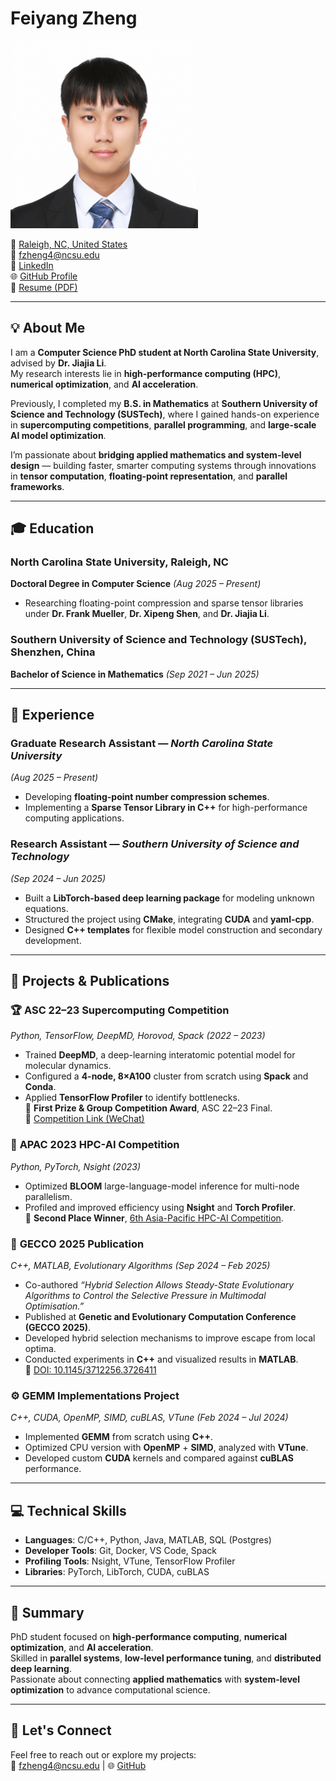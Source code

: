 # Feiyang Zheng  
<img src="https://raw.githubusercontent.com/Mr-Jeffery/mr-jeffery.github.io/main/image/zhengfeiyang.jpg" alt="zhengfeiyang" width="300"/>

📍 [Raleigh, NC, United States](https://www.ncsu.edu/)\
📧 [fzheng4@ncsu.edu](mailto:fzheng4@ncsu.edu)\
🔗 [LinkedIn](https://www.linkedin.com/in/feiyang-zheng-2716b92b9/)\
🌐 [GitHub Profile](https://github.com/Mr-Jeffery)\
📄 [Resume (PDF)](https://raw.githubusercontent.com/Mr-Jeffery/mr-jeffery.github.io/main/Feiyang_Resume.pdf)

---

## 💡 About Me
I am a **Computer Science PhD student at North Carolina State University**, advised by **Dr. Jiajia Li**.  
My research interests lie in **high-performance computing (HPC)**, **numerical optimization**, and **AI acceleration**.  

Previously, I completed my **B.S. in Mathematics** at **Southern University of Science and Technology (SUSTech)**, where I gained hands-on experience in **supercomputing competitions**, **parallel programming**, and **large-scale AI model optimization**.  

I’m passionate about **bridging applied mathematics and system-level design** — building faster, smarter computing systems through innovations in **tensor computation**, **floating-point representation**, and **parallel frameworks**.

---

## 🎓 Education

### **North Carolina State University**, Raleigh, NC  
**Doctoral Degree in Computer Science** *(Aug 2025 – Present)*  
- Researching floating-point compression and sparse tensor libraries under **Dr. Frank Mueller**, **Dr. Xipeng Shen**, and **Dr. Jiajia Li**.

### **Southern University of Science and Technology (SUSTech)**, Shenzhen, China  
**Bachelor of Science in Mathematics** *(Sep 2021 – Jun 2025)*

---

## 💼 Experience

### **Graduate Research Assistant** — *North Carolina State University*  
*(Aug 2025 – Present)*  
- Developing **floating-point number compression schemes**.  
- Implementing a **Sparse Tensor Library in C++** for high-performance computing applications.

### **Research Assistant** — *Southern University of Science and Technology*  
*(Sep 2024 – Jun 2025)*  
- Built a **LibTorch-based deep learning package** for modeling unknown equations.  
- Structured the project using **CMake**, integrating **CUDA** and **yaml-cpp**.  
- Designed **C++ templates** for flexible model construction and secondary development.

---

## 🧠 Projects & Publications

### 🏆 **ASC 22–23 Supercomputing Competition**  
*Python, TensorFlow, DeepMD, Horovod, Spack* *(2022 – 2023)*  
- Trained **DeepMD**, a deep-learning interatomic potential model for molecular dynamics.  
- Configured a **4-node, 8×A100** cluster from scratch using **Spack** and **Conda**.  
- Applied **TensorFlow Profiler** to identify bottlenecks.  
🏅 **First Prize & Group Competition Award**, ASC 22–23 Final.  
🔗 [Competition Link (WeChat)](https://mp.weixin.qq.com/s/0tYmQrZHdJSf8w9DXX_ltg)


### 🧩 **APAC 2023 HPC-AI Competition**  
*Python, PyTorch, Nsight* *(2023)*  
- Optimized **BLOOM** large-language-model inference for multi-node parallelism.  
- Profiled and improved efficiency using **Nsight** and **Torch Profiler**.  
🏅 **Second Place Winner**, [6th Asia-Pacific HPC-AI Competition](https://nci.org.au/news-events/news/innovation-winners-6th-asia-pacific-hpc-ai-student-competition).

### 📄 **GECCO 2025 Publication**  
*C++, MATLAB, Evolutionary Algorithms* *(Sep 2024 – Feb 2025)*  
- Co-authored *“Hybrid Selection Allows Steady-State Evolutionary Algorithms to Control the Selective Pressure in Multimodal Optimisation.”*  
- Published at **Genetic and Evolutionary Computation Conference (GECCO 2025)**.  
- Developed hybrid selection mechanisms to improve escape from local optima.  
- Conducted experiments in **C++** and visualized results in **MATLAB**.  
🔗 [DOI: 10.1145/3712256.3726411](https://doi.org/10.1145/3712256.3726411)


### ⚙️ **GEMM Implementations Project**  
*C++, CUDA, OpenMP, SIMD, cuBLAS, VTune* *(Feb 2024 – Jul 2024)*  
- Implemented **GEMM** from scratch using **C++**.  
- Optimized CPU version with **OpenMP** + **SIMD**, analyzed with **VTune**.  
- Developed custom **CUDA** kernels and compared against **cuBLAS** performance.

---

## 💻 Technical Skills

- **Languages**: C/C++, Python, Java, MATLAB, SQL (Postgres)  
- **Developer Tools**: Git, Docker, VS Code, Spack  
- **Profiling Tools**: Nsight, VTune, TensorFlow Profiler  
- **Libraries**: PyTorch, LibTorch, CUDA, cuBLAS  

---

## 🌱 Summary

PhD student focused on **high-performance computing**, **numerical optimization**, and **AI acceleration**.  
Skilled in **parallel systems**, **low-level performance tuning**, and **distributed deep learning**.  
Passionate about connecting **applied mathematics** with **system-level optimization** to advance computational science.

---

## 🤝 Let's Connect

Feel free to reach out or explore my projects:  
📧 [fzheng4@ncsu.edu](mailto:fzheng4@ncsu.edu) | 🌐 [GitHub](https://github.com/Mr-Jeffery)
